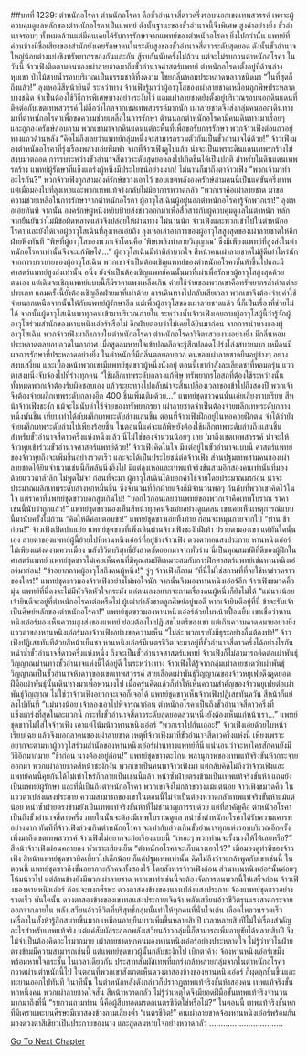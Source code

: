 ##บทที่ 1239: ตำหนักอโรคา
ตำหนักอโรคา คือขั้วอำนาจสี่ดาวครึ่งรอบนอกเขตเทพสวรรค์
เพราะผู้ควบคุมดูแลหลักของตำหนักอโรคาเป็นแพทย์ ดังนั้นฐานะของขั้วอำนาจนี้จึงพิเศษ สูงค่าอย่างยิ่ง
ขั้วอำนาจรอบๆ ทั้งหมดล้วนแต่มีคนเคยได้รับการรักษาจากแพทย์ของตำหนักอโรคา ยิ่งไปกว่านั้น แพทย์ที่ค่อนข้างมีชื่อเสียงของสำนักยังเคยรักษาคนในระดับสูงของขั้วอำนาจสี่ดาวระดับสุดยอด
ดังนั้นขั้วอำนาจใหญ่น้อยต่างแย่งชิงทรัพยากรของกันและกัน สู้รบกันนับครั้งไม่ถ้วน แต่จะไม่รบกวนตำหนักอโรคา
ในวันนี้ จ้าวเฟิงติดตามคนของเผ่าลายชาดมาถึงขั้วอำนาจศาสตร์แพทย์
ตำหนักอโรคาตั้งอยู่ที่ด้านล่างหุบเขา ป่าไม้สายน้ำรอบบริเวณเป็นธรรมชาติที่งดงาม โชยกลิ่นหอมประหลาดหลากชนิดมา
“ในที่สุดก็ถึงแล้ว!”
ลุงเหอมีสีหน้ายินดี
ระหว่าทาง จ้าวเฟิงรู้มาว่าผู้อาวุโสของเผ่าลายชาดเหมือนถูกพิษประหลาดบางชนิด จำเป็นต้องใช้วิธีการพิเศษบางอย่างระงับไว้
แถมเผ่าลายชาดยังตั้งอยู่บริเวณรอบนอกดินแดนที่ติดต่อกับเขตเทพสวรรค์ ไม่ถือว่าไกลจากเขตเทพสวรรค์มากนัก เผ่าลายชาดจึงส่งกลุ่มคนออกเดินทางมาที่ตำหนักอโรคาเพื่อขอความช่วยเหลือในการรักษา
ด้านนอกตำหนักอโรคามีคนเดินทางมาเรื่อยๆ และถูกองครักษ์สอบถาม
พวกเขามาจากดินแดนแต่ละพื้นที่เพื่อขอรับการรักษา
พวกจ้าวเฟิงต่อแถวอยู่หางแถวด้านหลัง
“คิดไม่ถึงเลยว่าแพทย์กลุ่มหนึ่งจะสามารถรวมตัวกันเป็นขั้วอำนาจได้ด้วย!”
จ้าวเฟิงมองตำหนักอโรคาที่รุ่งเรืองพลางเอ่ยพึมพำ
จากที่จ้าวเฟิงดูไปแล้ว น่าจะเป็นเพราะดินแดนเทพรกร้างไม่สงบมาตลอด การรบระหว่างขั้วอำนาจสี่ดาวระดับสุดยอดลงไปเกิดขึ้นได้เป็นปกติ
สำหรับในดินแดนเทพรกร้าง แพทย์ผู้รักษาที่แข็งแกร่งผู้หนึ่งมีประโยชน์อย่างมาก!
ไม่นานก็มาถึงตาจ้าวเฟิง
“พวกเจ้ามาทำอะไรกัน?”
พวกจ้าวเฟิงถูกสามองค์รักษ์ขวางเอาไว้
ขอบเขตพลังองครักษ์สามคนนี้เป็นแค่ขั้นครึ่งเทพ แต่เมื่อมองไปที่ลุงเหอและพวกเทพแท้จริงกลับไม่มีอาการหวาดกลัว
“พวกเราคือเผ่าลายชาด มาขอความช่วยเหลือในการรักษาจากตำหนักอโรคา ผู้อาวุโสเฉินผู้อยู่นอกตำหนักอโรคารู้จักพวกเรา!”
ลุงเหอเอ่ยทันที
จากนั้น องครักษ์ผู้หนึ่งหยิบป้ายส่งข่าวออกมาเพื่อสื่อสารกับผู้ควบคุมดูแลในตำหนัก หลักจากยืนยันว่าไม่มีข้อผิดพลาดแล้วจึงปล่อยให้ผ่านทาง
ไม่นานนัก จ้าวเฟิงและพวกเข้าไปในตำหนักอโรคา และยังได้เจอผู้อาวุโสเฉินที่ลุงเหอเอ่ยถึง
ลุงเหอเล่าอาการของผู้อาวุโสสูงสุดของเผ่าลายชาดให้อีกฝ่ายฟังทันที
“พิษที่ผู้อาวุโสของพวกเจ้าโดนคือ ‘พิษเพลิงทำลายวิญญาณ’ ซึ่งมีเพียงแพทย์ที่สูงส่งในตำหนักอโรคาเท่านั้นจึงจะแก้พิษได้…”
ผู้อาวุโสเฉินมีท่าทีลำบากใจ
สีหน้าคนเผ่าลายชาดไม่สู้ดีเท่าไหร่นัก จากการบรรยายของผู้อาวุโสเฉิน พวกเขาจำเป็นต้องเชิญแพทย์ของตำหนักอโรคาขั้นห้าขึ้นไปและมีศาสตร์แพทย์สูงส่งเท่านั้น
อนึ่ง ยังจำเป็นต้องเชิญแพทย์คนนั้นมาที่เผ่าเพื่อรักษาผู้อาวุโสสูงสุดด้วยตนเอง
แต่เดิมจะเชิญแพทย์แบบนี้ก็มีราคาแพงเหลือเกิน ค่ายใช้จ่ายของพวกเขาคือทรัพยากรล้ำค่าแต่ละประเภท
แถมครั้งนี้ยังต้องเชิญอีกฝ่ายมาที่เผ่าด้วย การเดินทางไปกลับเสียเวลา พวกเขาจึงต้องจ่ายค่าใช้จ่ายนอกเหนือจากนั้นให้กับแพทย์ผู้รักษาอีก
แต่เพื่อผู้อาวุโสของเผ่าลายชาดแล้ว นี่ก็เป็นเรื่องที่ช่วยไม่ได้
จากนั้นผู้อาวุโสเฉินพาทุกคนเข้ามาบริเวณภายใน
ระหว่างนั้นจ้าวเฟิงเคยถามผู้อาวุโสผู้นี้ว่ารู้จักผู้อาวุโสร่วมสำนักของหานหนิงเอ๋อร์หรือไม่ อีกฝ่ายตอบว่าไม่เคยได้ยินมาก่อน
จากการนำทางของผู้อาวุโสเฉิน พวกจ้าวเฟิงมาถึงภายในตำหนักอโรคา
ตำหนักอโรคาวิจิตรสวยงามอย่างยิ่ง มีกลิ่นหอมประหลาดตลบอบอวลในอากาศ เมื่อสูดลมหายใจเข้าปอดลึกจะรู้สึกปลอดโปร่งโล่งสบายมาก เหมือนมีผลการรักษาที่ประหลาดอย่างยิ่ง
ในตำหนักที่มีกลิ่นตลบอบอวล คนของเผ่าลายชาดยืนอยู่ข้างๆ อย่างสงบเสงี่ยม
และเบื้องหน้าพวกเขามีแพทย์ชุดขาวผู้หนึ่งนั่งอยู่
ตอนนี้เขากำลังละเลียดชาที่หอมกรุ่น แววตาสงบนิ่งจับจ้องไปที่ร่างทุกคน
“ใช้ผลึกเทพระดับกลางแก้พิษ ทรัพยากรโอสถที่ต้องใช้ระหว่างนั้นทั้งหมดพวกเจ้าต้องรับผิดชอบเอง แล้วระยะทางไปกลับน่าจะสิ้นเปลืองเวลาของข้าไปถึงสองปี พวกเจ้าจึงต้องจ่ายผลึกเทพระดับกลางอีก 400 ชิ้นเพิ่มเติมด้วย…”
แพทย์ชุดขาวคนนั้นเอ่ยเสียงราบเรียบ
สีหน้าจ้าวเฟิงชะงัก
แม้จะไม่นับค่าใช้จ่ายของทรัพยากรยา เผ่าลายชาดจำเป็นต้องจ่ายผลึกเทพระดับกลางหนึ่งพันชิ้น เทียบเท่าได้กับผลึกเทพระดับล่างแสนชิ้น
ตอนที่จ้าวเฟิงฝึกอยู่ในหอคอยฝึกตน จำได้ว่ายังจ่ายผลึกเทพระดับล่างไปเพียงร้อยชิ้น
ในตอนนี้แค่จะแก้พิษยังต้องใช้ผลึกเทพระดับล่างถึงแสนชิ้น
สำหรับขั้วอำนาจสี่ดาวครึ่งแห่งหนึ่งแล้ว นี่ไม่ใช่ของจำนวนน้อยๆ เลย
‘มาถึงเขตเทพสวรรค์ น่าจะให้จ้าวหุยเข้าร่วมขั้วอำนาจศาสตร์แพทย์ด้วย!’
จ้าวเฟิงคิดในใจ
มีแต่อยู่ในขั้วอำนาจแบบนี้ ศาสตร์แพทย์ของจ้าวหุยถึงจะเพิ่มขึ้นอย่างรวดเร็ว และจะได้เป็นประโยชน์ต่อจ้าวเฟิง
ส่วนปฐมเทพสามคนของเผ่าลายชาดได้ยินจำนวนเช่นนี้ก็พลันนิ่งอิ้งไป
มีแต่ลุงเหอและเทพแท้จริงขั้นสามอีกสองคนเท่านั้นที่มองด้วยแววตาล้ำลึก ไม่พูดไม่จา
ก่อนที่จะมา ผู้อาวุโสเฉินได้บอกค่าใช้จ่ายโดยประมาณมาก่อน น่าจะประมาณผลึกเทพระดับล่างหกหมื่นชิ้น ซึ่งจำนวนที่อีกฝ่ายแจ้งก็มีจำนวนพอๆ กันกับที่พวกเขาคิดไว้ในใจ
แต่ราคาที่แพทย์ชุดขาวบอกสูงเกินไป!
“บอกไว้ก่อนเลยว่าแพทย์ของพวกเจ้าคือเทพโบราณ ราคาเช่นนี้นับว่าถูกแล้ว!”
แพทย์ชุดขาวมองเห็นสีหน้าทุกคนจึงเอ่ยอย่างดูแคลน
เขาเคยเห็นเหตุการณ์แบบนี้มานับครั้งไม่ถ้วน
“คิดให้ดีค่อยตอบข้า!”
แพทย์ชุดขาวเอ่ยทิ้งท้าย ก่อนจะหมุนกายจากไป
“ท่าน ช้าก่อน!”
จ้าวเฟิงเปิดปากเอ่ย
แพทย์ชุดขาวที่เพิ่งเดินผ่านจ้าวเฟิงชะงักฝีเท้า ปรายตามองเขา
แต่ทันใดนั้นเอง สายตาของแพทย์ผู้นี้ย้ายไปที่หานหนิงเอ๋อร์ที่อยู่ข้างจ้าวเฟิง ดวงตาทอแสงประกาย
หานหนิงเอ๋อร์ไม่เพียงแต่งดงามควรเมือง พลังชีวิตบริสุทธิ์ยังสาดซัดออกมาจากทั่วร่าง นี่เป็นคุณสมบัติที่ดีของผู้ฝึกในศาสตร์แพทย์
แพทย์ชุดขาวไม่เคยเห็นคนที่มีคุณสมบัติเหมาะสมกับการฝึกศาสตร์แพทย์เช่นหานหนิงเอ๋อร์มาก่อน!
“ข้าอยากถามผู้อาวุโสถึงคนผู้หนึ่ง!”
จู่ๆ จ้าวเฟิงก็ถาม
“ที่นี่ไม่ใช่สถานที่ที่จะใช้หาข่าวคราวของใคร!”
แพทย์ชุดขาวมองจ้าวเฟิงอย่างไม่พอใจนัก จากนั้นจึงมองหานหนิงเอ๋อร์อีก
จ้าวเฟิงขมวดคิ้วมุ่น แพทย์ที่นี่คงจะไม่มีหัวจิตหัวใจกระมัง แค่ตนเองอยากจะถามเรื่องคนผู้หนึ่งก็ยังไม่ได้
“แม่นางน้อย เจ้ายินดีจะอยู่ที่ตำหนักอโรคาต่อหรือไม่ ผู้เฒ่ากำลังขาดลูกศิษย์อยู่พอดี หากเจ้ายินดีอยู่ที่นี่ ข้าจะรับเจ้าเป็นศิษย์หลักของตำหนักอโรคา!”
แพทย์ชุดขาวมองหานหนิงเอ๋อร์ด้วยใบหน้าเปื้อนยิ้ม
เขาเชื่อว่าหานหนิงเอ๋อร์มองเห็นความสูงส่งของแพทย์ ย่อมต้องไม่ปฏิเสธไมตรีของเขา
แต่เกินความคาดหมายอย่างยิ่ง แววตาของหานหนิงเอ๋อร์มองจ้าวเฟิงอย่างขอความเห็น
“ไม่ล่ะ พวกเรายังมีธุระอย่างอื่นต้องทำ!”
จ้าวเฟิงปฏิเสธทันทีด้วยสีหน้าเย็นชา
หานหนิงเอ๋อร์มีเนตรชีวิต จะมาอยู่ที่ขั้วอำนาจสี่ดาวครึ่งได้อย่างไรกัน
หนำซ้ำขั้วอำนาจสี่ดาวครึ่งแห่งหนึ่ง ถึงจะเป็นขั้วอำนาจศาสตร์แพทย์ จ้าวเฟิงก็ไม่สามารถติดต่อเผ่าพันธุ์วิญญาณผ่านทางขั้วอำนาจแห่งนี้ได้อยู่ดี
ในระหว่างทาง จ้าวเฟิงได้รู้จากกลุ่มเผ่าลายชาดว่าเผ่าพันธุ์วิญญาณเป็นขั้วอำนาจห้าดาวของเขตเทพสวรรค์
สายเลือดเผ่าพันธุ์วิญญาณของจ้าวหยูเฟยดึงดูดยอดฝีมือเผ่าพันธุ์นั้นเดินทางมาเพื่อพานางไป เมื่อครุ่นคิดแล้วก็ทำให้เห็นความสำคัญของจ้าวหยูเฟยต่อเผ่าพันธุ์วิญญาณ ไม่ใช่ว่าจ้าวเฟิงอยากจะเจอก็เจอได้
แพทย์ชุดขาวเห็นจ้าวเฟิงปฏิเสธทันควัน สีหน้าก็แย่ลงไปทันที
“แม่นางน้อย เจ้าลองเอาไปพิจารณาก่อน ตำหนักอโรคาเป็นถึงขั้วอำนาจสี่ดาวครึ่งที่แข็งแกร่งที่สุดในละแวกนี้ กระทั่งขั้วอำนาจสี่ดาวระดับสุดยอดส่วนหนึ่งยังต้องเห็นแก่หน้าเรา…”
แพทย์ชุดขาวไม่ใส่ใจจ้าวเฟิง เอาแต่โน้มน้าวหานหนิงเอ๋อร์
“พวกเราไปกันเถอะ!”
จ้าวเฟิงเอ่ยด้วยใบหน้าเรียบเฉย แล้วจึงบอกลาคนของเผ่าลายชาด
เหตุที่จ้าวเฟิงมาที่ขั้วอำนาจสี่ดาวครึ่งแห่งนี้ เพียงเพราะอยากจะตามหาผู้อาวุโสร่วมสำนักของหานหนิงเอ๋อร์ผ่านทางแพทย์ที่นี่
แน่นอนว่าจะหาใครสักคนยังมีวิธีอีกมากมาย
“ช้าก่อน นางต้องอยู่ก่อน!”
แพทย์ชุดขาวตะโกน พลานุภาพของเทพแท้จริงขั้นห้ากระจายออกมา
พวกเผ่าลายชาดสีหน้าชะงักงัน พวกเขาเป็นคนพาจ้าวเฟิงมา แต่กลับคิดไม่ถึงว่าจ้าวเฟิงและแพทย์คนนี้คุยกันได้ไม่เท่าไหร่ก็กลายเป็นเช่นนี้แล้ว
หนำซ้ำฝ่ายตรงข้ามเป็นเทพแท้จริงขั้นห้า แถมยังเป็นแพทย์ผู้รักษา และที่นี่เป็นถึงตำหนักอโรคา พวกเขาจึงไม่กล้าขวางแม้แต่น้อย
จ้าวเฟิงขมวดคิ้ว ในแววตาเปล่งแสงประกาย
ความสามารถของเขาในตอนนี้ไม่จำเป็นต้องหวาดกลัวเทพแท้จริงขั้นห้าแม้แต่น้อย หนำซ้ำฝ่ายตรงข้ามยังเป็นเทพแท้จริงขั้นห้าที่ไม่ชำนาญการรบด้วย
แต่ที่สำคัญคือ ตำหนักอโรคาเป็นถึงขั้วอำนาจสี่ดาวครึ่ง ภายในนั้นจะต้องมีเทพโบราณดูแล หนำซ้ำตำหนักอโรคาได้รับความเคารพอย่างมาก
ทันทีที่จ้าวเฟิงล่วงเกินตำหนักอโรคา จะเท่ากับล่วงเกินขั้วอำนาจทุกแห่งรอบบริเวณอีกครั้ง
เพิ่งมาถึงเขตเทพสวรรค์ จ้าวเฟิงไม่อยากจะก่อเรื่องแบบนี้
“เหอะๆ พวกท่านจะรั้งนางให้ได้เลยหรือ?”
สีหน้าจ้าวเฟิงผ่อนคลายลง หัวเราะเสียงเย็น
“ตำหนักอโรคาจะเก็บนางเอาไว้?”
เมื่อมองดูท่าทีของจ้าวเฟิง สีหน้าแพทย์ชุดขาวบิดเบี้ยวไปเล็กน้อย
ก็แค่ปฐมเทพเท่านั้น คิดไม่ถึงว่าจะกล้าพูดกับเขาเช่นนี้
ในตอนนี้ แพทย์ชุดขาวถึงขั้นอยากจะกักคนทั้งสองไว้ โดยสังหารจ้าวเฟิงก่อน ส่วนหานหนิงเอ๋อร์นั้นค่อยๆ โน้มน้าวไป
แต่ด้านข้างยังมีพวกเผ่าลายชาด หากเขาทำเช่นนี้จะต้องจัดการคนพวกนี้ให้เสร็จก่อน
จ้าวเฟิงมองหานหนิงเอ๋อร์ ก่อนจะผงกศีรษะ
ดวงตาสองข้างของนางเปล่งแสงประกาย จ้องแพทย์ชุดขาวอย่างรวดเร็ว
ทันใดนั้น ดวงตาสองข้างของเขาทอแสงประกายเจิดจ้า พลังเสวียนอ้าวชีวิตรุนแรงสาดกระจายออกจากภายใน
พลังเสวียนอ้าวชีวิตที่บริสุทธิ์กลุ่มนั้นทำให้ทุกคนที่นั่นใจเต้น เลือดไหลวนรวดเร็ว เครื่องในทั้งห้ารู้สึกสบายขึ้นมาก เหมือนอายุยืนยาวเพิ่มขึ้นหลายสิบปี
เวลาหลายสิบปีไม่ใช่เรื่องสำคัญอะไรสำหรับเทพแท้จริง แต่แค่สัมผัสระลอกพลังเสวียนอ้าวกลุ่มนี้ก็สามารถเพิ่มอายุขัยได้หลายสิบปี จึงไม่จำเป็นต้องคิดอะไรมากมาย
เผ่าลายชาดหกคนมองหานหนิงเอ๋อร์อย่างประหลาดใจ ไม่รู้ว่าทำไมฝ่ายตรงข้ามมีความสามารถเช่นนี้
แต่แพทย์ชุดขาวผู้นั้นกลับชะงักไป เบิกตาค้าง จ้องหานหนิงเอ๋อร์เขม็งพร้อมหายใจกระชั้น
ในเวลาเดียวกัน ประสาทสัมผัสเทพที่แกร่งกล้าหลายกลุ่มจากในตำหนักอโรคากวาดผ่านตำหนักนี้ไป
ในตอนที่พวกเขาสังเกตเห็นดวงตาสองข้างของหานหนิงเอ๋อร์ ก็ผุดลุกยืนขึ้นและทะยานออกไปทันที
วินาทีนั้น ในตำหนักหลังดังกล่าวก็ปรากฏเทพแท้จริงขั้นห้าสองคน เทพแท้จริงขั้นหกหนึ่งคน
พวกเผ่าลายชาดใจสั่น สีหน้าหวาดกลัว ไม่รู้ว่าเหตุใดจึงมียอดฝีมือขั้นเทพแท้จริงจำนวนมากมาถึงที่นี่
“รบกวนถามท่าน นี่คือผู้สืบทอดมรดกเนตรชีวิตใช่หรือไม่?”
ในตอนนี้ เทพแท้จริงขั้นหกที่มีเคราแพะบนศีรษะมีเขาสองข้างถามเสียงต่ำ
“เนตรชีวิต!”
คนเผ่าลายชาดจ้องหานหนิงเอ๋อร์พร้อมกัน มองดวงตาสีเขียวเป็นประกายของนาง และสูดลมหายใจอย่างหวาดกลัว
................................


[Go To Next Chapter]( ./96.md)